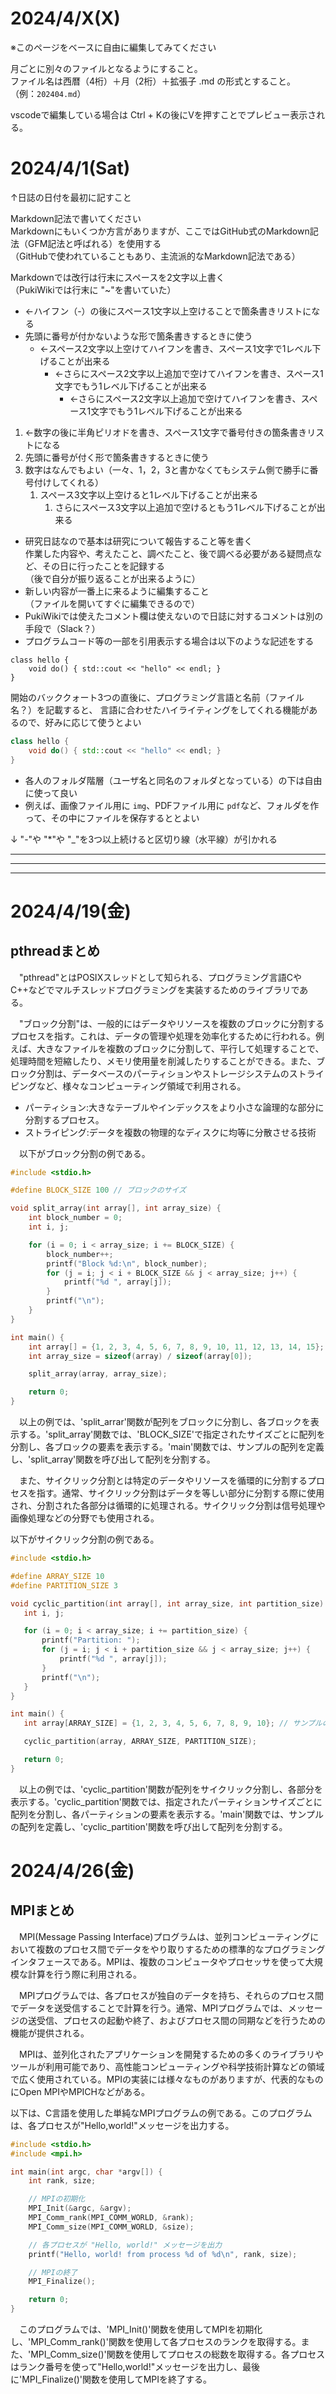 # 2024/4/X(X)
※このページをベースに自由に編集してみてください  

月ごとに別々のファイルとなるようにすること。  
ファイル名は西暦（4桁）＋月（2桁）＋拡張子 .md の形式とすること。  
（例：`202404.md`）

vscodeで編集している場合は
Ctrl + Kの後にVを押すことでプレビュー表示される。


# 2024/4/1(Sat)
↑日誌の日付を最初に記すこと  

Markdown記法で書いてください  
Markdownにもいくつか方言がありますが、ここではGitHub式のMarkdown記法（GFM記法と呼ばれる）を使用する  
（GitHubで使われていることもあり、主流派的なMarkdown記法である）  

Markdownでは改行は行末にスペースを2文字以上書く  
（PukiWikiでは行末に "~"を書いていた）  

- ←ハイフン（-）の後にスペース1文字以上空けることで箇条書きリストになる
- 先頭に番号が付かないような形で箇条書きするときに使う
  - ←スペース2文字以上空けてハイフンを書き、スペース1文字で1レベル下げることが出来る
    - ←さらにスペース2文字以上追加で空けてハイフンを書き、スペース1文字でもう1レベル下げることが出来る
      - ←さらにスペース2文字以上追加で空けてハイフンを書き、スペース1文字でもう1レベル下げることが出来る

1. ←数字の後に半角ピリオドを書き、スペース1文字で番号付きの箇条書きリストになる  
1. 先頭に番号が付く形で箇条書きするときに使う 
1. 数字はなんでもよい（一々、1，2，3と書かなくてもシステム側で勝手に番号付けしてくれる）
   1. スペース3文字以上空けると1レベル下げることが出来る
      1. さらにスペース3文字以上追加で空けるともう1レベル下げることが出来る

- 研究日誌なので基本は研究について報告すること等を書く  
作業した内容や、考えたこと、調べたこと、後で調べる必要がある疑問点など、その日に行ったことを記録する  
（後で自分が振り返ることが出来るように）
- 新しい内容が一番上に来るように編集すること  
（ファイルを開いてすぐに編集できるので）
- PukiWikiでは使えたコメント欄は使えないので日誌に対するコメントは別の手段で（Slack？）
- プログラムコード等の一部を引用表示する場合は以下のような記述をする
```
class hello {
    void do() { std::cout << "hello" << endl; }
}
```
開始のバッククォート3つの直後に、プログラミング言語と名前（ファイル名？）を記載すると、
言語に合わせたハイライティングをしてくれる機能があるので、好みに応じて使うとよい
```c++:hello.cc
class hello {
    void do() { std::cout << "hello" << endl; }
}
```
- 各人のフォルダ階層（ユーザ名と同名のフォルダとなっている）の下は自由に使って良い
- 例えば、画像ファイル用に `img`、PDFファイル用に `pdf`など、フォルダを作って、その中にファイルを保存するととよい  

↓ "-"や "*"や "_"を3つ以上続けると区切り線（水平線）が引かれる  

---
***
___
# 2024/4/19(金)
## pthreadまとめ

　"pthread"とはPOSIXスレッドとして知られる、プログラミング言語CやC++などでマルチスレッドプログラミングを実装するためのライブラリである。

　"ブロック分割"は、一般的にはデータやリソースを複数のブロックに分割するプロセスを指す。これは、データの管理や処理を効率化するために行われる。例えば、大きなファイルを複数のブロックに分割して、平行して処理することで、処理時間を短縮したり、メモリ使用量を削減したりすることができる。また、ブロック分割は、データベースのパーティションやストレージシステムのストライピングなど、様々なコンピューティング領域で利用される。
 - パーティション:大きなテーブルやインデックスをより小さな論理的な部分に分割するプロセス。
 - ストライピング:データを複数の物理的なディスクに均等に分散させる技術

　以下がブロック分割の例である。
```c
#include <stdio.h>

#define BLOCK_SIZE 100 // ブロックのサイズ

void split_array(int array[], int array_size) {
    int block_number = 0;
    int i, j;

    for (i = 0; i < array_size; i += BLOCK_SIZE) {
        block_number++;
        printf("Block %d:\n", block_number);
        for (j = i; j < i + BLOCK_SIZE && j < array_size; j++) {
            printf("%d ", array[j]);
        }
        printf("\n");
    }
}

int main() {
    int array[] = {1, 2, 3, 4, 5, 6, 7, 8, 9, 10, 11, 12, 13, 14, 15}; // サンプルの配列
    int array_size = sizeof(array) / sizeof(array[0]);

    split_array(array, array_size);

    return 0;
}
```
　以上の例では、'split_arrar'関数が配列をブロックに分割し、各ブロックを表示する。'split_array'関数では、'BLOCK_SIZE'で指定されたサイズごとに配列を分割し、各ブロックの要素を表示する。'main'関数では、サンプルの配列を定義し、'split_array'関数を呼び出して配列を分割する。

　また、サイクリック分割とは特定のデータやリソースを循環的に分割するプロセスを指す。通常、サイクリック分割はデータを等しい部分に分割する際に使用され、分割された各部分は循環的に処理される。サイクリック分割は信号処理や画像処理などの分野でも使用される。

  以下がサイクリック分割の例である。
 ```c
#include <stdio.h>

#define ARRAY_SIZE 10
#define PARTITION_SIZE 3

void cyclic_partition(int array[], int array_size, int partition_size) {
    int i, j;

    for (i = 0; i < array_size; i += partition_size) {
        printf("Partition: ");
        for (j = i; j < i + partition_size && j < array_size; j++) {
            printf("%d ", array[j]);
        }
        printf("\n");
    }
}

int main() {
    int array[ARRAY_SIZE] = {1, 2, 3, 4, 5, 6, 7, 8, 9, 10}; // サンプルの配列

    cyclic_partition(array, ARRAY_SIZE, PARTITION_SIZE);

    return 0;
}
```
　以上の例では、'cyclic_partition'関数が配列をサイクリック分割し、各部分を表示する。'cyclic_partition'関数では、指定されたパーティションサイズごとに配列を分割し、各パーティションの要素を表示する。'main'関数では、サンプルの配列を定義し、'cyclic_partition'関数を呼び出して配列を分割する。

# 2024/4/26(金)
## MPIまとめ

　MPI(Message Passing Interface)プログラムは、並列コンピューティングにおいて複数のプロセス間でデータをやり取りするための標準的なプログラミングインタフェースである。MPIは、複数のコンピュータやプロセッサを使って大規模な計算を行う際に利用される。

 　MPIプログラムでは、各プロセスが独自のデータを持ち、それらのプロセス間でデータを送受信することで計算を行う。通常、MPIプログラムでは、メッセージの送受信、プロセスの起動や終了、およびプロセス間の同期などを行うための機能が提供される。

  　MPIは、並列化されたアプリケーションを開発するための多くのライブラリやツールが利用可能であり、高性能コンピューティングや科学技術計算などの領域で広く使用されている。MPIの実装には様々なものがありますが、代表的なものにOpen MPIやMPICHなどがある。

   以下は、C言語を使用した単純なMPIプログラムの例である。このプログラムは、各プロセスが"Hello,world!"メッセージを出力する。
```c
#include <stdio.h>
#include <mpi.h>

int main(int argc, char *argv[]) {
    int rank, size;

    // MPIの初期化
    MPI_Init(&argc, &argv);
    MPI_Comm_rank(MPI_COMM_WORLD, &rank);
    MPI_Comm_size(MPI_COMM_WORLD, &size);

    // 各プロセスが "Hello, world!" メッセージを出力
    printf("Hello, world! from process %d of %d\n", rank, size);

    // MPIの終了
    MPI_Finalize();

    return 0;
}
```
　このプログラムでは、'MPI_Init()'関数を使用してMPIを初期化し、'MPI_Comm_rank()'関数を使用して各プロセスのランクを取得する。また、'MPI_Comm_size()'関数を使用してプロセスの総数を取得する。各プロセスはランク番号を使って"Hello,world!"メッセージを出力し、最後に'MPI_Finalize()'関数を使用してMPIを終了する。
